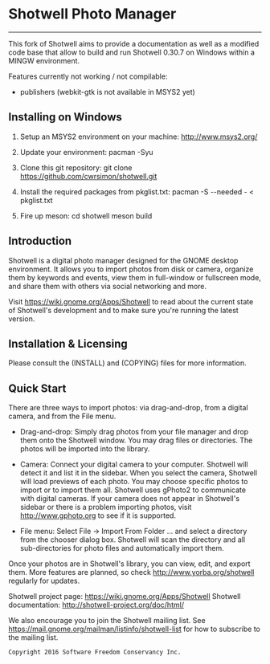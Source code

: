# Shotwell Photo Manager
----------------------

This fork of Shotwell aims to provide a documentation as well as a 
modified code base that allow to build and run Shotwell 0.30.7 
on Windows within a MINGW environment. 

Features currently not working / not compilable:
- publishers (webkit-gtk is not available in MSYS2 yet)

## Installing on Windows

1. Setup an MSYS2 environment on your machine:
http://www.msys2.org/

2. Update your environment:
pacman -Syu

3. Clone this git repository:
git clone https://github.com/cwrsimon/shotwell.git

4. Install the required packages from pkglist.txt:
pacman -S --needed - < pkglist.txt



3. Fire up meson:
cd shotwell
meson build
    
## Introduction
Shotwell is a digital photo manager designed for the GNOME desktop
environment.  It allows you to import photos from disk or camera,
organize them by keywords and events, view them in full-window or fullscreen
mode, and share them with others via social networking and more.

Visit https://wiki.gnome.org/Apps/Shotwell to read about the current state of
Shotwell's development and to make sure you're running the latest version.

## Installation & Licensing
Please consult the (INSTALL) and (COPYING) files for more information.
    
## Quick Start
    
There are three ways to import photos: via drag-and-drop, from a digital
camera, and from the File menu.
    
* Drag-and-drop: Simply drag photos from your file manager and drop them
onto the Shotwell window.  You may drag files or directories.  The photos
will be imported into the library.
    
* Camera: Connect your digital camera to your computer.  Shotwell will 
detect it and list it in the sidebar.  When you select the camera, Shotwell 
will load previews of each photo.  You may choose specific photos to 
import or to import them all. 
Shotwell uses gPhoto2 to communicate with digital cameras.  If your camera 
does not appear in Shotwell's sidebar or there is a problem importing
photos, visit http://www.gphoto.org to see if it is supported.
    
* File menu: Select File -> Import From Folder ... and select a directory
from the chooser dialog box.  Shotwell will scan the directory and all
sub-directories for photo files and automatically import them.
    
Once your photos are in Shotwell's library, you can view, edit, and export
them.  More features are planned, so check http://www.yorba.org/shotwell
regularly for updates.

    
Shotwell project page:      https://wiki.gnome.org/Apps/Shotwell
Shotwell documentation:     http://shotwell-project.org/doc/html/
    
We also encourage you to join the Shotwell mailing list. See
https://mail.gnome.org/mailman/listinfo/shotwell-list for how to subscribe
to the mailing list.

    Copyright 2016 Software Freedom Conservancy Inc.


